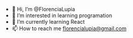 - 👋 Hi, I’m @FlorenciaLupia
- 👀 I’m interested in learning programation
- 🌱 I’m currently learning  React
- 📫 How to reach me florencialupia@gmail.com

<!---
FlorenciaLupia/FlorenciaLupia is a ✨ special ✨ repository because its `README.md` (this file) appears on your GitHub profile.
You can click the Preview link to take a look at your changes.
--->
